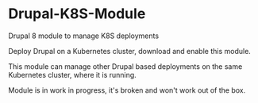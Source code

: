 # Drupal-K8S-Module
Drupal 8 module to manage K8S deployments

Deploy Drupal on a Kubernetes cluster, download and enable this module.

This module can manage other Drupal based deployments on the same Kubernetes cluster, where it is running.

Module is in work in progress, it's broken and won't work out of the box.
